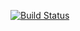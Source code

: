 [![Build Status](https://travis-ci.org/Beibhinn/ecommerce-site.svg?branch=master)](https://travis-ci.org/Beibhinn/ecommerce-site)

